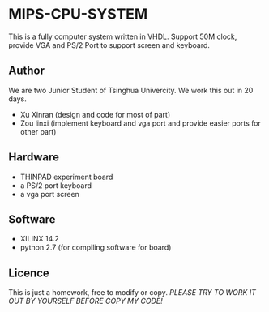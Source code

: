 # MIPS-CPU-SYSTEM

This is a fully computer system written in VHDL. Support 50M clock, provide VGA and PS/2 Port to support screen and keyboard.

## Author
We are two Junior Student of Tsinghua Univercity. We work this out in 20 days.
* Xu Xinran (design and code for most of part)
* Zou linxi (implement keyboard and vga port and provide easier ports for other part)

## Hardware
* THINPAD experiment board
* a PS/2 port keyboard
* a vga port screen

## Software
* XILINX 14.2
* python 2.7 (for compiling software for board)

## Licence
This is just a homework, free to modify or copy. *PLEASE TRY TO WORK IT OUT BY YOURSELF BEFORE COPY MY CODE!*
